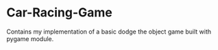# Car-Racing-Game
Contains my implementation of a basic dodge the object game built with pygame module.
